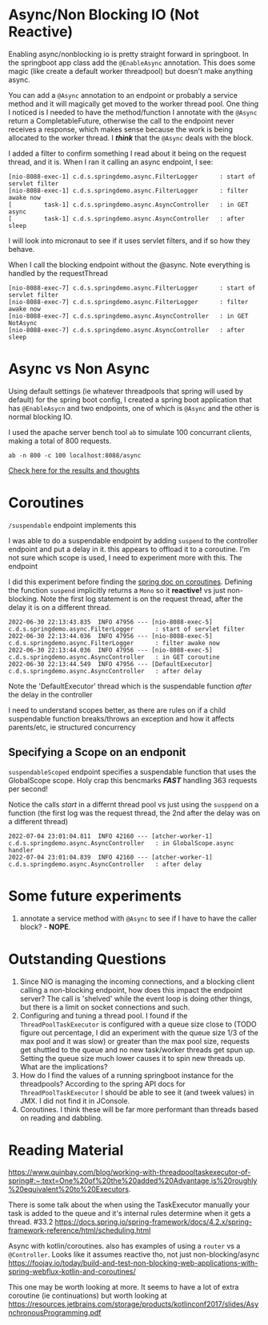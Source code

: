 # Async/Non Blocking IO (Not Reactive)

Enabling async/nonblocking io is pretty straight forward in springboot.  In the springboot app class add the `@EnableAsync` annotation.  This does some magic (like create a default worker threadpool) but doesn't make anything async.

You can add a `@Async` annotation to an endpoint or probably a service method and it will magically get moved to the worker thread pool.  One thing I noticed is I needed to have the method/function I annotate with the `@Async` return a CompletableFuture<T>, otherwise the call to the endpoint never receives a response, which makes sense because the work is being allocated to the worker thread.  I ***think*** that the `@Async` deals with the block.  

I added a filter to confirm something I read about it being on the request thread, and it is.  When I ran it calling an async endpoint, I see:

```
[nio-8088-exec-1] c.d.s.springdemo.async.FilterLogger      : start of servlet filter
[nio-8088-exec-1] c.d.s.springdemo.async.FilterLogger      : filter awake now
[         task-1] c.d.s.springdemo.async.AsyncController   : in GET async
[         task-1] c.d.s.springdemo.async.AsyncController   : after sleep
```
I will look into micronaut to see if it uses servlet filters, and if so how they behave.

When I call the blocking endpoint without the @async.  Note everything is handled by the requestThread

```
[nio-8088-exec-7] c.d.s.springdemo.async.FilterLogger      : start of servlet filter
[nio-8088-exec-7] c.d.s.springdemo.async.FilterLogger      : filter awake now
[nio-8088-exec-7] c.d.s.springdemo.async.AsyncController   : in GET NotAsync
[nio-8088-exec-7] c.d.s.springdemo.async.AsyncController   : after sleep
```
# Async vs Non Async
Using default settings (ie whatever threadpools that spring will used by default) for the spring boot config, I created a spring boot application that has `@EnableAsycn` and two endpoints, one of which is `@Async` and the other is normal blocking IO.

I used the apache server bench tool `ab` to simulate 100 concurrant clients, making a total of 800 requests.

    ab -n 800 -c 100 localhost:8088/async

[Check here for the results and thoughts](./ASYNC_VS_NONASYNC.md)

# Coroutines
`/suspendable` endpoint implements this

I was able to do a suspendable endpoint by adding `suspend` to the controller endpoint and put a delay in it.  this appears to offload it to a coroutine.  I'm not sure which scope is used, I need to experiment more with this.  The endpoint

I did this experiment before finding the [spring doc on coroutines](https://docs.spring.io/spring-framework/docs/5.2.0.RELEASE/spring-framework-reference/languages.html#how-reactive-translates-to-coroutines).  Defining the function `suspend` implicitly returns a `Mono` so it **reactive!** vs just non-blocking.  Note the first log statement is on the request thread, after the delay it is on a different thread.

```text
2022-06-30 22:13:43.835  INFO 47956 --- [nio-8088-exec-5] c.d.s.springdemo.async.FilterLogger      : start of servlet filter
2022-06-30 22:13:44.036  INFO 47956 --- [nio-8088-exec-5] c.d.s.springdemo.async.FilterLogger      : filter awake now
2022-06-30 22:13:44.036  INFO 47956 --- [nio-8088-exec-5] c.d.s.springdemo.async.AsyncController   : in GET coroutine
2022-06-30 22:13:44.549  INFO 47956 --- [DefaultExecutor] c.d.s.springdemo.async.AsyncController   : after delay
```
Note the 'DefaultExecutor' thread which is the suspendable function _after_ the delay in the controller

I need to understand scopes better, as there are rules on if a child suspendable function breaks/throws an exception and how it affects parents/etc, ie structured concurrency

## Specifying a Scope on an endponit
`suspendableScoped` endpoint specifies a suspendable function that uses the GlobalScope scope.  Holy crap this bencmarks _**FAST**_ handling 363 requests per second!

Notice the calls _start_ in a differnt thread pool vs just using the `susppend` on a function (the first log was the request thread, the 2nd after the delay was on a different thread)

```text
2022-07-04 23:01:04.811  INFO 42160 --- [atcher-worker-1] c.d.s.springdemo.async.AsyncController   : in GlobalScope.async handler
2022-07-04 23:01:04.839  INFO 42160 --- [atcher-worker-1] c.d.s.springdemo.async.AsyncController   : after delay
```
# Some future experiments
1. annotate a service method with `@Async` to see if I have to have the caller block? - **NOPE**.

# Outstanding Questions
1. Since NIO is managing the incoming connections, and a blocking client calling a non-blocking endpoint, how does this impact the endpoint server?  The call is 'shelved' while the event loop is doing other things, but there is a limit on socket connections and such.
2. Configuring and tuning a thread pool.  I found if the `ThreadPoolTaskExecutor` is configured with a queue size close to (TODO figure out percentage, I did an experiment with the queue size 1/3 of the max pool and it was slow) or greater than the max pool size, requests get shuttled to the queue and no new task/worker threads get spun up.  Setting the queue size much lower causes it to spin new threads up.  What are the implications?
3. How do I find the values of a running springboot instance for the threadpools?  According to the spring API docs for `ThreadPoolTaskExecutor` I should be able to see it (and tweek values) in JMX.  I did not find it in JConsole.
4. Coroutines.  I think these will be far more performant than threads based on reading and dabbling.

# Reading Material
https://www.quinbay.com/blog/working-with-threadpooltaskexecutor-of-spring#:~:text=One%20of%20the%20added%20Advantage,is%20roughly%20equivalent%20to%20Executors.

There is some talk about the when using the TaskExecutor manually your task is added to the queue and it's internal rules determine when it gets a thread.  #33.2
https://docs.spring.io/spring-framework/docs/4.2.x/spring-framework-reference/html/scheduling.html

Async with kotlin/coroutines.  also has examples of using a `router` vs a `@Controller`.  Looks like it assumes reactive tho, not just non-blocking/async
https://foojay.io/today/build-and-test-non-blocking-web-applications-with-spring-webflux-kotlin-and-coroutines/

This one may be worth looking at more.  It seems to have a lot of extra coroutine (ie continuations) but worth looking at
https://resources.jetbrains.com/storage/products/kotlinconf2017/slides/AsynchronousProgramming.pdf
